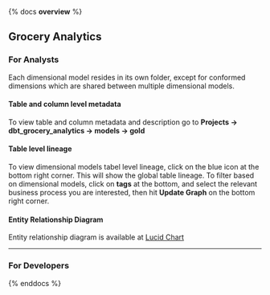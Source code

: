 {% docs __overview__ %}
## Grocery Analytics
### For Analysts
Each dimensional model resides in its own folder, except for conformed dimensions which are shared between multiple dimensional models.

#### Table and column level metadata
To view table and column metadata and description go to **Projects -> dbt_grocery_analytics -> models -> gold**

#### Table level lineage
To view dimensional models tabel level lineage, click on the blue icon at the bottom right corner.
This will show the global table lineage. To filter based on dimensional models, click on **tags** at the bottom, and select the relevant business process you are interested, then hit **Update Graph** on the bottom right corner.

#### Entity Relationship Diagram
Entity relationship diagram is available at [Lucid Chart](https://www.google.com)

---

### For Developers

{% enddocs %}